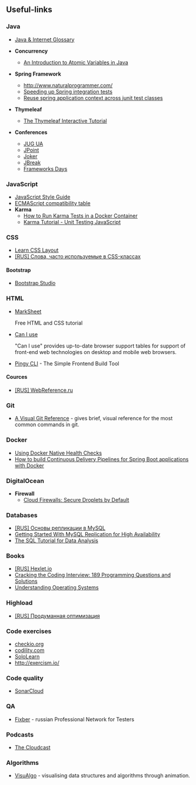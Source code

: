 ## Useful-links
### Java
- [Java & Internet Glossary](http://mindprod.com/jgloss/jgloss.html)
- **Concurrency**
  - [An Introduction to Atomic Variables in Java](http://www.baeldung.com/java-atomic-variables)
- **Spring Framework**
  - http://www.naturalprogrammer.com/
  - [Speeding up Spring integration tests](http://www.nurkiewicz.com/2010/12/speeding-up-spring-integration-tests.html)
  - [Reuse spring application context across junit test classes](https://stackoverflow.com/questions/8501975/reuse-spring-application-context-across-junit-test-classes)
- **Thymeleaf**
  - [The Thymeleaf Interactive Tutorial](http://itutorial.thymeleaf.org/)

- **Conferences**
  - [JUG UA](http://jug.ua/)
  - [JPoint](https://jpoint.ru/en/)
  - [Joker](https://jokerconf.com/en/)
  - [JBreak](https://2017.jbreak.ru//en/)
  - [Frameworks Days](https://frameworksdays.com/page/about)

### JavaScript
- [JavaScript Style Guide](https://github.com/airbnb/javascript)
- [ECMAScript compatibility table](http://kangax.github.io/compat-table/es6/)
- **Karma**
  - [How to Run Karma Tests in a Docker Container](https://dzone.com/articles/how-to-run-karma-tests-in-a-docker-container)
  - [Karma Tutorial - Unit Testing JavaScript](http://www.bradoncode.com/blog/2015/02/27/karma-tutorial/)

### CSS
- [Learn CSS Layout](http://learnlayout.com/)
- [[RUS] Слова, часто используемые в CSS-классах](https://github.com/yoksel/common-words)

#### Bootstrap
- [Bootstrap Studio](https://bootstrapstudio.io/)

### HTML
- [MarkSheet](http://marksheet.io)
    
    Free HTML and CSS tutorial

- [Can I use](http://caniuse.com)
    
    "Can I use" provides up-to-date browser support tables for support of front-end web technologies on desktop and mobile web browsers.
 
- [Pingy CLI](https://pin.gy/cli/) - The Simple Frontend Build Tool

#### Cources
- [[RUS] WebReference.ru](https://webref.ru/)

### Git
- [A Visual Git Reference](https://marklodato.github.io/visual-git-guide/index-en.html) - gives brief, visual reference for the most common commands in git.

### Docker
- [Using Docker Native Health Checks](https://ryaneschinger.com/blog/using-docker-native-health-checks/)
- [How to build Continuous Delivery Pipelines for Spring Boot applications with Docker](https://prezi.com/-cmu8a-tl3pj/how-to-build-continuous-delivery-pipelines-for-spring-boot-applications-with-docker/)

### DigitalOcean
- **Firewall**
  - [Cloud Firewalls: Secure Droplets by Default](https://blog.digitalocean.com/cloud-firewalls-secure-droplets-by-default/)

### Databases
- [[RUS] Основы репликации в MySQL](https://habrahabr.ru/post/56702/)
- [Getting Started With MySQL Replication for High Availability](https://dzone.com/articles/getting-started-with-mysql-replication-for-high-av?edition=305100&utm_source=Spotlight&utm_medium=email&utm_campaign=database%202017-06-16)
- [The SQL Tutorial for Data Analysis](https://community.modeanalytics.com/sql/tutorial/introduction-to-sql/)

### Books
- [[RUS] Hexlet.io](https://map.hexlet.io/pages/books)
- [Cracking the Coding Interview: 189 Programming Questions and Solutions](https://www.amazon.com/Cracking-Coding-Interview-6th-Edition/dp/0984782850/ref=zg_bs_3839_1)
- [Understanding Operating Systems](https://www.amazon.com/Understanding-Operating-Systems-Ann-McHoes/dp/128509655X/ref=zg_bs_3839_16)

### Highload
- [[RUS] Продуманная оптимизация](http://optimization.guide/)

### Code exercises
- [checkio.org](checkio.org)
- [codility.com](codility.com)
- [SoloLearn](https://www.sololearn.com/)
- http://exercism.io/

### Code quality
- [SonarCloud](https://about.sonarcloud.io/)

### QA
- [Fixber](http://fixber.com/) - russian Professional Network for Testers

### Podcasts
- [The Cloudcast](http://www.thecloudcast.net/)

### Algorithms
- [VisuAlgo](https://visualgo.net/en) - visualising data structures and algorithms through animation.

